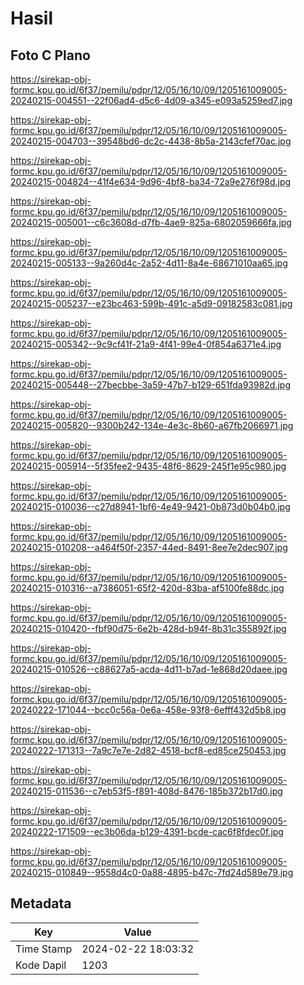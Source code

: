 # Hasil

## Foto C Plano

https://sirekap-obj-formc.kpu.go.id/6f37/pemilu/pdpr/12/05/16/10/09/1205161009005-20240215-004551--22f06ad4-d5c6-4d09-a345-e093a5259ed7.jpg

https://sirekap-obj-formc.kpu.go.id/6f37/pemilu/pdpr/12/05/16/10/09/1205161009005-20240215-004703--39548bd6-dc2c-4438-8b5a-2143cfef70ac.jpg

https://sirekap-obj-formc.kpu.go.id/6f37/pemilu/pdpr/12/05/16/10/09/1205161009005-20240215-004824--41f4e634-9d96-4bf8-ba34-72a9e276f98d.jpg

https://sirekap-obj-formc.kpu.go.id/6f37/pemilu/pdpr/12/05/16/10/09/1205161009005-20240215-005001--c6c3608d-d7fb-4ae9-825a-6802059666fa.jpg

https://sirekap-obj-formc.kpu.go.id/6f37/pemilu/pdpr/12/05/16/10/09/1205161009005-20240215-005133--9a260d4c-2a52-4d11-8a4e-68671010aa65.jpg

https://sirekap-obj-formc.kpu.go.id/6f37/pemilu/pdpr/12/05/16/10/09/1205161009005-20240215-005237--e23bc463-599b-491c-a5d9-09182583c081.jpg

https://sirekap-obj-formc.kpu.go.id/6f37/pemilu/pdpr/12/05/16/10/09/1205161009005-20240215-005342--9c9cf41f-21a9-4f41-99e4-0f854a6371e4.jpg

https://sirekap-obj-formc.kpu.go.id/6f37/pemilu/pdpr/12/05/16/10/09/1205161009005-20240215-005448--27becbbe-3a59-47b7-b129-651fda93982d.jpg

https://sirekap-obj-formc.kpu.go.id/6f37/pemilu/pdpr/12/05/16/10/09/1205161009005-20240215-005820--9300b242-134e-4e3c-8b60-a67fb2066971.jpg

https://sirekap-obj-formc.kpu.go.id/6f37/pemilu/pdpr/12/05/16/10/09/1205161009005-20240215-005914--5f35fee2-9435-48f6-8629-245f1e95c980.jpg

https://sirekap-obj-formc.kpu.go.id/6f37/pemilu/pdpr/12/05/16/10/09/1205161009005-20240215-010036--c27d8941-1bf6-4e49-9421-0b873d0b04b0.jpg

https://sirekap-obj-formc.kpu.go.id/6f37/pemilu/pdpr/12/05/16/10/09/1205161009005-20240215-010208--a464f50f-2357-44ed-8491-8ee7e2dec907.jpg

https://sirekap-obj-formc.kpu.go.id/6f37/pemilu/pdpr/12/05/16/10/09/1205161009005-20240215-010316--a7386051-65f2-420d-83ba-af5100fe88dc.jpg

https://sirekap-obj-formc.kpu.go.id/6f37/pemilu/pdpr/12/05/16/10/09/1205161009005-20240215-010420--fbf90d75-6e2b-428d-b94f-8b31c355892f.jpg

https://sirekap-obj-formc.kpu.go.id/6f37/pemilu/pdpr/12/05/16/10/09/1205161009005-20240215-010526--c88627a5-acda-4d11-b7ad-1e868d20daee.jpg

https://sirekap-obj-formc.kpu.go.id/6f37/pemilu/pdpr/12/05/16/10/09/1205161009005-20240222-171044--bcc0c56a-0e6a-458e-93f8-6efff432d5b8.jpg

https://sirekap-obj-formc.kpu.go.id/6f37/pemilu/pdpr/12/05/16/10/09/1205161009005-20240222-171313--7a9c7e7e-2d82-4518-bcf8-ed85ce250453.jpg

https://sirekap-obj-formc.kpu.go.id/6f37/pemilu/pdpr/12/05/16/10/09/1205161009005-20240215-011536--c7eb53f5-f891-408d-8476-185b372b17d0.jpg

https://sirekap-obj-formc.kpu.go.id/6f37/pemilu/pdpr/12/05/16/10/09/1205161009005-20240222-171509--ec3b06da-b129-4391-bcde-cac6f8fdec0f.jpg

https://sirekap-obj-formc.kpu.go.id/6f37/pemilu/pdpr/12/05/16/10/09/1205161009005-20240215-010849--9558d4c0-0a88-4895-b47c-7fd24d589e79.jpg


## Metadata

| Key        | Value               |
| ---------- | ------------------- |
| Time Stamp | 2024-02-22 18:03:32 |
| Kode Dapil | 1203                |



